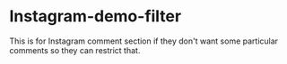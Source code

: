 # Instagram-demo-filter
This is for Instagram comment section if they don't want some particular comments so they can restrict that.
